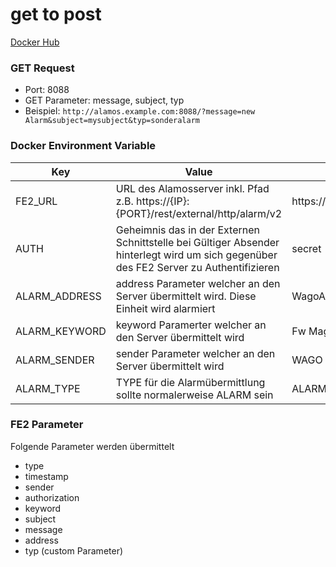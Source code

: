 # get to post
[Docker Hub](https://hub.docker.com/r/lasergraph/get-to-post)

### GET Request
- Port: 8088
- GET Parameter: message, subject, typ
- Beispiel: `http://alamos.example.com:8088/?message=new Alarm&subject=mysubject&typ=sonderalarm `

### Docker Environment Variable
|Key|Value|Default|
|---|---|--|
|FE2_URL|URL des Alamosserver inkl. Pfad z.B. https://{IP}:{PORT}/rest/external/http/alarm/v2|https://URL:PORT/rest/external/http/position/v2|
|AUTH| 	Geheimnis das in der Externen Schnittstelle bei Gültiger Absender hinterlegt wird um sich gegenüber des FE2 Server zu Authentifizieren|secret|
|ALARM_ADDRESS|address Parameter welcher an den Server übermittelt wird. Diese Einheit wird alarmiert|WagoAlarm|
|ALARM_KEYWORD|keyword Paramerter welcher an den Server übermittelt wird|Fw Magazin|
|ALARM_SENDER|sender Parameter welcher an den Server übermittelt wird|WAGO|
|ALARM_TYPE|TYPE für die Alarmübermittlung sollte normalerweise ALARM sein|ALARM|

### FE2 Parameter
Folgende Parameter werden übermittelt
- type
- timestamp
- sender
- authorization
- keyword 
- subject
- message
- address
- typ (custom Parameter)

